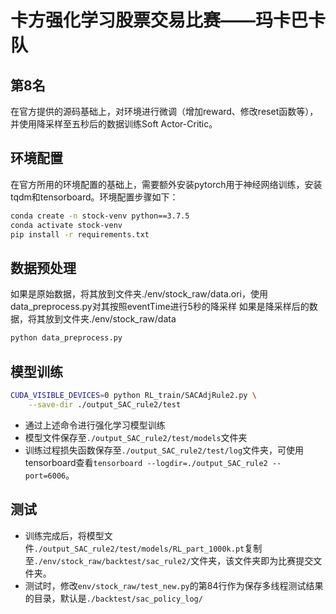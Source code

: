  # 卡方强化学习股票交易比赛——玛卡巴卡队
 ## 第8名

在官方提供的源码基础上，对环境进行微调（增加reward、修改reset函数等），并使用降采样至五秒后的数据训练Soft Actor-Critic。

## 环境配置

在官方所用的环境配置的基础上，需要额外安装pytorch用于神经网络训练，安装tqdm和tensorboard。环境配置步骤如下：

```bash
conda create -n stock-venv python==3.7.5  
conda activate stock-venv
pip install -r requirements.txt
```

## 数据预处理
如果是原始数据，将其放到文件夹./env/stock_raw/data.ori，使用data_preprocess.py对其按照eventTime进行5秒的降采样
如果是降采样后的数据，将其放到文件夹./env/stock_raw/data
```bash
python data_preprocess.py
```

## 模型训练

```bash
CUDA_VISIBLE_DEVICES=0 python RL_train/SACAdjRule2.py \
    --save-dir ./output_SAC_rule2/test

```

- 通过上述命令进行强化学习模型训练
- 模型文件保存至`./output_SAC_rule2/test/models`文件夹
- 训练过程损失函数保存至`./output_SAC_rule2/test/log`文件夹，可使用tensorboard查看`tensorboard --logdir=./output_SAC_rule2 --port=6006`。


## 测试

- 训练完成后，将模型文件`./output_SAC_rule2/test/models/RL_part_1000k.pt`复制至`./env/stock_raw/backtest/sac_rule2/`文件夹，该文件夹即为比赛提交文件夹。
- 测试时，修改`env/stock_raw/test_new.py`的第84行作为保存多线程测试结果的目录，默认是`./backtest/sac_policy_log/`
